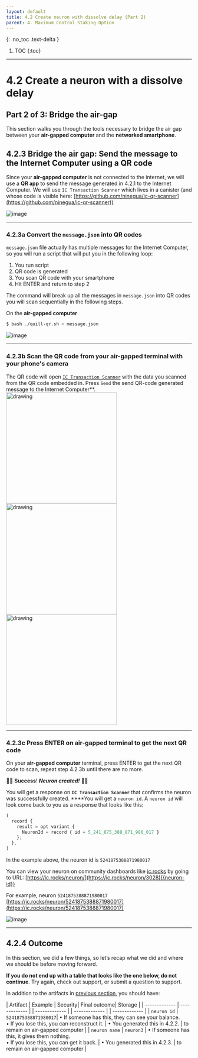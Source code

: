 ```yaml
---
layout: default
title: 4.2 Create neuron with dissolve delay (Part 2)
parent: 4. Maximum Control Staking Option
---
```


{: .no_toc .text-delta }

1. TOC
{:toc}

* * *
# 4.2 Create a **neuron** with a **dissolve delay** 
## Part 2 of 3: Bridge the air-gap


This section walks you through the tools necessary to bridge the air gap between your **air-gapped computer** and the **networked smartphone**.

## 4.2.3 Bridge the air gap: Send the message to the Internet Computer using a QR code

Since your **air-gapped computer** is not connected to the internet, we will use a **QR app** to send the message generated in 4.2.1 to the Internet Computer. We will use `IC Transaction Scanner` which lives in a canister (and whose code is visible here: [https://github.com/ninegua/ic-qr-scanner](https://github.com/ninegua/ic-qr-scanner))

![image](../assets/images/qr-code-scan-2.png)

* * *
### 4.2.3a Convert the `message.json` into QR codes

`message.json` file actually has multiple messages for the Internet Computer, so you will run a script that will put you in the following loop:

1. You run script
2. QR code is generated
3. You scan QR code with your smartphone
4. Hit ENTER and return to step 2

The command will break up all the messages in `message.json` into QR codes you will scan sequentially in the following steps.

On the **air-gapped computer**
```bash
$ bash ./quill-qr.sh < message.json
```

![image](../assets/images/qr-code-scan-3.png)

* * *
### 4.2.3b Scan the QR code from your air-gapped terminal with your phone's camera 

The QR code will open [`IC Transaction Scanner`](https://p5deo-6aaaa-aaaab-aaaxq-cai.raw.ic0.app/) with the data you scanned from the QR code embedded in. Press `Send` the send QR-code generated message to the Internet Computer**. 
<img src="../assets/images/qr-code-scan-from-phone.jpg" alt="drawing" width="300"/>
<img src="../assets/images/ic-transaction-scan.jpg" alt="drawing" width="300"/>
<img src="../assets/images/ic-transaction-scan-send.jpg" alt="drawing" width="300"/>

* * *
### 4.2.3c Press ENTER on air-gapped terminal to get the next QR code

On your **air-gapped computer** terminal, press ENTER to get the next QR code to scan, repeat step 4.2.3b until there are no more.

🎉🎉 **Success**! ***Neuron created!*** 🎉🎉

You will get a response on  **`IC Transaction Scanner`** that confirms the neuron was successfully created. ****You will get a `neuron id`. A `neuron id` will look come back to you as a response that looks like this:

```jsx
(
  record {
    result = opt variant {
      NeuronId = record { id = 5_241_875_388_871_980_017 }
    };
  },
)
```

In the example above, the neuron id is `5241875388871980017`

You can view your neuron on community dashboards like [ic.rocks](http://ic.rocks) by going to URL: [https://ic.rocks/neuron/](https://ic.rocks/neuron/3028){{neuron-id}}

For example, neuron `5241875388871980017` [https://ic.rocks/neuron/5241875388871980017](https://ic.rocks/neuron/5241875388871980017)

![image](../assets/images/ic-rocks-neuron.png)

* * *
## 4.2.4 Outcome

In this section, we did a few things, so let’s recap what we did and where we should be before moving forward.

**If you do not end up with a table that looks like the one below, do not continue**. Try again, check out support, or submit a question to support.

In addition to the artifacts in [previous section](../docs/4-maximum-control-staking-option/4-2-create-neuron-part-1.md), you should have:

| Artifact | Example | Security| Final outcome| Storage |
| ------------- | ------------- | | ------------- | | ------------- | | ------------- |
| `neuron id` | `5241875388871980017`| • If someone has this, they can see your balance.  <br /> • If you lose this, you can reconstruct it. | • You generated this in 4.2.2. | to remain on air-gapped computer |
| `neuron name` | `neuron3` | • If someone has this, it gives them nothing.<br /> • If you lose this, you can get it back. | • You generated this in 4.2.3. | to remain on air-gapped computer |
